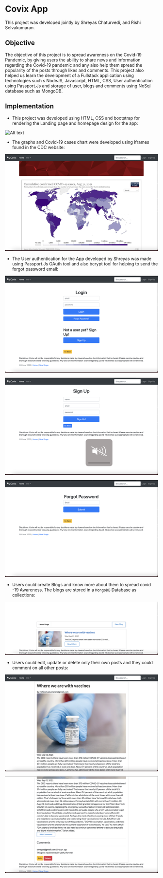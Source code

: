 # Covix App

This project was developed jointly by Shreyas Chaturvedi, and Rishi Selvakumaran.

## Objective

The objective of this project is to spread awareness on the Covid-19 Pandemic, by giving users the ability to share news and information regarding the Covid-19 pandemic and any
also help them spread the popularity of the posts through likes and comments. This project also helped us learn the development of a Fullstack application using technologies such s NodeJS,
Javascript, HTML, CSS, User authentication using Passport.Js and storage of user, blogs and comments using NoSql database such as MongoDB. 

## Implementation

- This project was developed using HTML, CSS and bootstrap for rendering the Landing page and homepage design for the app:

![Alt text](https://github.com/rishiselvakumaran98/Covix/blob/new_branch/LandingPage.png)

- The graphs and Covid-19 cases chart were developed using Iframes found in the CDC website:

![Alt text](https://github.com/rishiselvakumaran98/Covix/blob/new_branch/Homepage.png)


- The User authentication for the App developed by Shreyas was made using Passport.Js OAuth tool and also bcrypt tool for helping to send the forgot password email:

![Alt text](https://github.com/rishiselvakumaran98/Covix/blob/new_branch/User_Authentication.png)

![Alt text](https://github.com/rishiselvakumaran98/Covix/blob/new_branch/SignUPPage.png)

![Alt text](https://github.com/rishiselvakumaran98/Covix/blob/new_branch/ForgotPassword.png)

- Users could create Blogs and know more about them to spread covid -19 Awareness. The blogs are stored in a `MongoDB` Database as collections:

![Alt text](https://github.com/rishiselvakumaran98/Covix/blob/new_branch/Blogs.png)

- Users could edit, update or delete only their own posts and they could comment on all other posts:

![Alt text](https://github.com/rishiselvakumaran98/Covix/blob/new_branch/Blog1_up.png)

![Alt text](https://github.com/rishiselvakumaran98/Covix/blob/new_branch/Blog1-Down.png)

